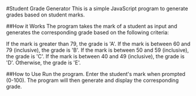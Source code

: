 #Student Grade Generator
This is a simple JavaScript program to generate grades based on student marks.

##How it Works
The program takes the mark of a student as input and generates the corresponding grade based on the following criteria:

If the mark is greater than 79, the grade is 'A'.
If the mark is between 60 and 79 (inclusive), the grade is 'B'.
If the mark is between 50 and 59 (inclusive), the grade is 'C'.
If the mark is between 40 and 49 (inclusive), the grade is 'D'.
Otherwise, the grade is 'E'.

##How to Use
Run the program.
Enter the student's mark when prompted (0-100).
The program will then generate and display the corresponding grade.